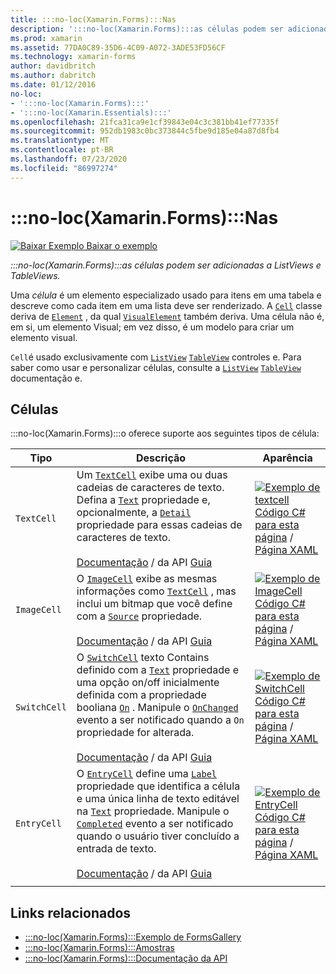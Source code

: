 ```yaml
---
title: :::no-loc(Xamarin.Forms):::Nas
description: ':::no-loc(Xamarin.Forms):::as células podem ser adicionadas a ListViews e TableViews. Este artigo lista as células incluídas no :::no-loc(Xamarin.Forms)::: .'
ms.prod: xamarin
ms.assetid: 77DA0C89-35D6-4C09-A072-3ADE53FD56CF
ms.technology: xamarin-forms
author: davidbritch
ms.author: dabritch
ms.date: 01/12/2016
no-loc:
- ':::no-loc(Xamarin.Forms):::'
- ':::no-loc(Xamarin.Essentials):::'
ms.openlocfilehash: 21fca31ca9e1cf39843e04c3c381bb41ef77335f
ms.sourcegitcommit: 952db1983c0bc373844c5fbe9d185e04a87d8fb4
ms.translationtype: MT
ms.contentlocale: pt-BR
ms.lasthandoff: 07/23/2020
ms.locfileid: "86997274"
---
```

# <a name="no-locxamarinforms-cells"></a>:::no-loc(Xamarin.Forms):::Nas

[![Baixar Exemplo](~/media/shared/download.png) Baixar o exemplo](https://docs.microsoft.com/samples/xamarin/xamarin-forms-samples/formsgallery)

_:::no-loc(Xamarin.Forms):::as células podem ser adicionadas a ListViews e TableViews._

Uma *célula* é um elemento especializado usado para itens em uma tabela e descreve como cada item em uma lista deve ser renderizado. A [`Cell`](xref::::no-loc(Xamarin.Forms):::.Cell) classe deriva de [`Element`](xref::::no-loc(Xamarin.Forms):::.Element) , da qual [`VisualElement`](xref::::no-loc(Xamarin.Forms):::.Element) também deriva. Uma célula não é, em si, um elemento Visual; em vez disso, é um modelo para criar um elemento visual.

`Cell`é usado exclusivamente com [`ListView`](xref::::no-loc(Xamarin.Forms):::.ListView) [`TableView`](xref::::no-loc(Xamarin.Forms):::.TableView) controles e. Para saber como usar e personalizar células, consulte a [`ListView`](~/xamarin-forms/user-interface/listview/index.md) [`TableView`](~/xamarin-forms/user-interface/tableview.md) documentação e.

## <a name="cells"></a>Células

:::no-loc(Xamarin.Forms):::o oferece suporte aos seguintes tipos de célula:

| Tipo | Descrição | Aparência |
| --- | --- | --- |
| `TextCell` | Um [`TextCell`](xref::::no-loc(Xamarin.Forms):::.TextCell) exibe uma ou duas cadeias de caracteres de texto. Defina a [`Text`](xref::::no-loc(Xamarin.Forms):::.TextCell.Text) propriedade e, opcionalmente, a [`Detail`](xref::::no-loc(Xamarin.Forms):::.TextCell.Detail) propriedade para essas cadeias de caracteres de texto.<br /><br />[Documentação](xref::::no-loc(Xamarin.Forms):::.TextCell)  /  da API [Guia](~/xamarin-forms/user-interface/listview/customizing-cell-appearance.md#textcell) | [![Exemplo de textcell](cells-images/TextCell.png "Exemplo de textcell")](cells-images/TextCell-Large.png#lightbox "Exemplo de textcell")<br />[Código C# para esta página](https://github.com/xamarin/xamarin-forms-samples/blob/master/FormsGallery/FormsGallery/FormsGallery/CodeExamples/TextCellDemoPage.cs)  /  [Página XAML](https://github.com/xamarin/xamarin-forms-samples/blob/master/FormsGallery/FormsGallery/FormsGallery/XamlExamples/TextCellDemoPage.xaml) |
| `ImageCell` | O [`ImageCell`](xref::::no-loc(Xamarin.Forms):::.ImageCell) exibe as mesmas informações como [`TextCell`](xref::::no-loc(Xamarin.Forms):::.TextCell) , mas inclui um bitmap que você define com a [`Source`](xref::::no-loc(Xamarin.Forms):::.Image.Source) propriedade.<br /><br />[Documentação](xref::::no-loc(Xamarin.Forms):::.ImageCell)  /  da API [Guia](~/xamarin-forms/user-interface/listview/customizing-cell-appearance.md#imagecell) | [![Exemplo de ImageCell](cells-images/ImageCell.png "Exemplo de ImageCell")](cells-images/ImageCell-Large.png#lightbox "Exemplo de ImageCell")<br />[Código C# para esta página](https://github.com/xamarin/xamarin-forms-samples/blob/master/FormsGallery/FormsGallery/FormsGallery/CodeExamples/ImageCellDemoPage.cs)  /  [Página XAML](https://github.com/xamarin/xamarin-forms-samples/blob/master/FormsGallery/FormsGallery/FormsGallery/XamlExamples/ImageCellDemoPage.xaml) |
| `SwitchCell` | O [`SwitchCell`](xref::::no-loc(Xamarin.Forms):::.SwitchCell) texto Contains definido com a [`Text`](xref::::no-loc(Xamarin.Forms):::.SwitchCell.Text) propriedade e uma opção on/off inicialmente definida com a propriedade booliana [`On`](xref::::no-loc(Xamarin.Forms):::.SwitchCell.On) . Manipule o [`OnChanged`](xref::::no-loc(Xamarin.Forms):::.SwitchCell.OnChanged) evento a ser notificado quando a `On` propriedade for alterada.<br /><br />[Documentação](xref::::no-loc(Xamarin.Forms):::.SwitchCell)  /  da API [Guia](~/xamarin-forms/user-interface/tableview.md#switchcell) | [![Exemplo de SwitchCell](cells-images/SwitchCell.png "Exemplo de SwitchCell")](cells-images/SwitchCell-Large.png#lightbox "Exemplo de SwitchCell")<br />[Código C# para esta página](https://github.com/xamarin/xamarin-forms-samples/blob/master/FormsGallery/FormsGallery/FormsGallery/CodeExamples/SwitchCellDemoPage.cs)  /  [Página XAML](https://github.com/xamarin/xamarin-forms-samples/blob/master/FormsGallery/FormsGallery/FormsGallery/XamlExamples/SwitchCellDemoPage.xaml) |
| `EntryCell` | O [`EntryCell`](xref::::no-loc(Xamarin.Forms):::.EntryCell) define uma [`Label`](xref::::no-loc(Xamarin.Forms):::.EntryCell.Label) propriedade que identifica a célula e uma única linha de texto editável na [`Text`](xref::::no-loc(Xamarin.Forms):::.EntryCell.Text) propriedade. Manipule o [`Completed`](xref::::no-loc(Xamarin.Forms):::.EntryCell.Completed) evento a ser notificado quando o usuário tiver concluído a entrada de texto.<br /><br />[Documentação](xref::::no-loc(Xamarin.Forms):::.EntryCell)  /  da API [Guia](~/xamarin-forms/user-interface/tableview.md#entrycell) | [![Exemplo de EntryCell](cells-images/EntryCell.png "Exemplo de EntryCell")](cells-images/EntryCell-Large.png#lightbox "Exemplo de EntryCell")<br />[Código C# para esta página](https://github.com/xamarin/xamarin-forms-samples/blob/master/FormsGallery/FormsGallery/FormsGallery/CodeExamples/EntryCellDemoPage.cs)  /  [Página XAML](https://github.com/xamarin/xamarin-forms-samples/blob/master/FormsGallery/FormsGallery/FormsGallery/XamlExamples/EntryCellDemoPage.xaml) |
| | | |

## <a name="related-links"></a>Links relacionados

- [:::no-loc(Xamarin.Forms):::Exemplo de FormsGallery](https://docs.microsoft.com/samples/xamarin/xamarin-forms-samples/formsgallery)
- [:::no-loc(Xamarin.Forms):::Amostras](https://docs.microsoft.com/samples/browse/?products=xamarin&term=:::no-loc(Xamarin.Forms):::)
- [:::no-loc(Xamarin.Forms):::Documentação da API](https://docs.microsoft.com/dotnet/api/xamarin.forms?view=xamarin-forms)

